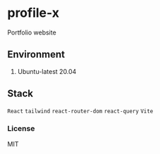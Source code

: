 # profile-x
Portfolio website

## Environment
1. Ubuntu-latest 20.04

## Stack
`React` `tailwind` `react-router-dom` `react-query` `Vite`

### License
MIT
